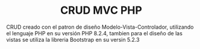 <h1 align="center">CRUD MVC PHP</h1>

<p>CRUD creado con el patron de diseño Modelo-Vista-Controlador, utilizando el lenguaje PHP en su versión PHP 8.2.4, tambien para el diseño de las vistas se utiliza la libreria Bootstrap en su versin 5.2.3</p>
